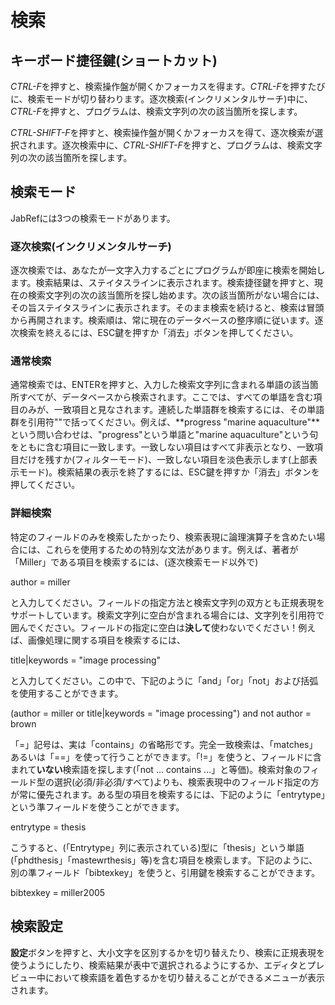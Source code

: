 # 検索

## キーボード捷径鍵(ショートカット)

*CTRL-F*を押すと、検索操作盤が開くかフォーカスを得ます。*CTRL-F*を押すたびに、検索モードが切り替わります。逐次検索(インクリメンタルサーチ)中に、*CTRL-F*を押すと、プログラムは、検索文字列の次の該当箇所を探します。

*CTRL-SHIFT-F*を押すと、検索操作盤が開くかフォーカスを得て、逐次検索が選択されます。逐次検索中に、*CTRL-SHIFT-F*を押すと、プログラムは、検索文字列の次の該当箇所を探します。

## 検索モード

JabRefには3つの検索モードがあります。

### 逐次検索(インクリメンタルサーチ)

逐次検索では、あなたが一文字入力するごとにプログラムが即座に検索を開始します。検索結果は、ステイタスラインに表示されます。検索捷径鍵を押すと、現在の検索文字列の次の該当箇所を探し始めます。次の該当箇所がない場合には、その旨ステイタスラインに表示されます。そのまま検索を続けると、検索は冒頭から再開されます。検索順は、常に現在のデータベースの整序順に従います。逐次検索を終えるには、ESC鍵を押すか「消去」ボタンを押してください。

### 通常検索

通常検索では、ENTERを押すと、入力した検索文字列に含まれる単語の該当箇所すべてが、データベースから検索されます。ここでは、すべての単語を含む項目のみが、一致項目と見なされます。連続した単語群を検索するには、その単語群を引用符""で括ってください。例えば、**progress "marine aquaculture"**という問い合わせは、"progress"という単語と"marine aquaculture"という句をともに含む項目に一致します。一致しない項目はすべて非表示となり、一致項目だけを残すか(フィルターモード)、一致しない項目を淡色表示します(上部表示モード)。検索結果の表示を終了するには、ESC鍵を押すか「消去」ボタンを押してください。

### <a href="" id="advanced"></a>詳細検索

特定のフィールドのみを検索したかったり、検索表現に論理演算子を含めたい場合には、これらを使用するための特別な文法があります。例えば、著者が「Miller」である項目を検索するには、(逐次検索モード以外で)

author = miller

と入力してください。フィールドの指定方法と検索文字列の双方とも正規表現をサポートしています。検索文字列に空白が含まれる場合には、文字列を引用符で囲んでください。フィールドの指定に空白は**決して**使わないでください！例えば、画像処理に関する項目を検索するには、

title|keywords = "image processing"

と入力してください。この中で、下記のように「and」「or」「not」および括弧を使用することができます。

(author = miller or title|keywords = "image processing") and not author = brown

「=」記号は、実は「contains」の省略形です。完全一致検索は、「matches」あるいは「==」を使って行うことができます。「!=」を使うと、フィールドに含まれて**いない**検索語を探します(「not ... contains ...」と等価)。検索対象のフィールド型の選択(必須/非必須/すべて)よりも、検索表現中のフィールド指定の方が常に優先されます。ある型の項目を検索するには、下記のように「entrytype」という準フィールドを使うことができます。

entrytype = thesis

こうすると、(「Entrytype」列に表示されている)型に「thesis」という単語(「phdthesis」「mastewrthesis」等)を含む項目を検索します。下記のように、別の準フィールド「bibtexkey」を使うと、引用鍵を検索することができます。

bibtexkey = miller2005

## 検索設定

**設定**ボタンを押すと、大小文字を区別するかを切り替えたり、検索に正規表現を使うようにしたり、検索結果が表中で選択されるようにするか、エディタとプレビュー中において検索語を着色するかを切り替えることができるメニューが表示されます。
